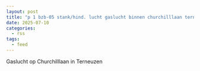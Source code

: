 ```yaml
---
layout: post
title: "p 1 bzb-05 stank/hind. lucht gaslucht binnen churchilllaan terneuzen 196631 196660"
date: 2025-07-10
categories: 
  - rss
tags: 
  - feed
---
```


Gaslucht op Churchilllaan in Terneuzen
